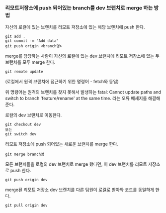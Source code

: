 <h3>리모트저장소에 push 되어있는 branch를 dev 브랜치로 merge 하는 방법</h3>
자신의 로컬에 있는 브랜치를 리모트 저장소에 있는 해당 브랜치에 push 한다.

```
git add .
git commit -m "Add data"
git push origin <branch명>
```

merge를 담당하는 사람이 자신의 로컬에 있는 dev 브랜치에 리모트 저장소에 있는 두 브랜치를 모두 merge 한다.
```
git remote update
```
(로컬에서 원격 브랜치에 접근하기 위한 명령어 - fetch와 동일)

위 명령어는 원격의 브랜치를 찾지 못해서 발생하는 fatal: Cannot update paths and switch to branch 'feature/rename' at the same time. 라는 오류 메세지를 해결해준다.

로컬의 dev 브랜치로 이동한다.
```
git checkout dev
또는
git switch dev
```

리모트 저장소에 push 되어있는 새로운 브랜치를 merge 한다.
```
git merge branch명
```

모든 브랜치들을 로컬의 dev 브랜치로 merge 했다면, 이 dev 브랜치를 리모트 저장소로 push 한다.
```
git push origin dev
```

merge된 리모트 저장소 dev 브랜치를 다른 팀원이 로컬로 받아와 코드를 동일하게 한다.
```
git pull origin dev
```

